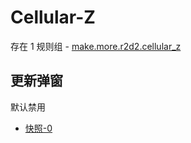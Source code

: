 # Cellular-Z

存在 1 规则组 - [make.more.r2d2.cellular_z](/src/apps/make.more.r2d2.cellular_z.ts)

## 更新弹窗

默认禁用

- [快照-0](https://i.gkd.li/import/13608563)
